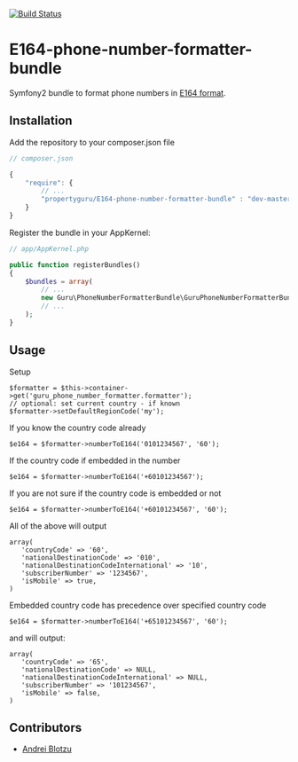 [![Build Status](https://travis-ci.org/propertyguru/E164-phone-number-formatter-bundle.svg?branch=master)](https://travis-ci.org/propertyguru/E164-phone-number-formatter-bundle)

# E164-phone-number-formatter-bundle
Symfony2 bundle to format phone numbers in [E164 format](https://en.wikipedia.org/wiki/E.164).

## Installation

Add the repository to your composer.json file

``` js
// composer.json

{
    "require": {
        // ...
        "propertyguru/E164-phone-number-formatter-bundle" : "dev-master"
    }
}
```

Register the bundle in your AppKernel:

``` php
// app/AppKernel.php

public function registerBundles()
{
    $bundles = array(
        // ...
        new Guru\PhoneNumberFormatterBundle\GuruPhoneNumberFormatterBundle(),
        // ...
    );
}
```




## Usage

Setup
```
$formatter = $this->container->get('guru_phone_number_formatter.formatter');
// optional: set current country - if known
$formatter->setDefaultRegionCode('my');
```

If you know the country code already
```
$e164 = $formatter->numberToE164('0101234567', '60');
```

If the country code if embedded in the number
```
$e164 = $formatter->numberToE164('+60101234567');
```

If you are not sure if the country code is embedded or not
```
$e164 = $formatter->numberToE164('+60101234567', '60');
```

All of the above will output
```
array(
   'countryCode' => '60',
   'nationalDestinationCode' => '010',
   'nationalDestinationCodeInternational' => '10',
   'subscriberNumber' => '1234567',
   'isMobile' => true,
)
```

Embedded country code has precedence over specified country code
```
$e164 = $formatter->numberToE164('+65101234567', '60');
```

and will output:
```
array(
   'countryCode' => '65',
   'nationalDestinationCode' => NULL,
   'nationalDestinationCodeInternational' => NULL,
   'subscriberNumber' => '101234567',
   'isMobile' => false,
)
```




## Contributors

* [Andrei Blotzu](https://github.com/blotzu)
